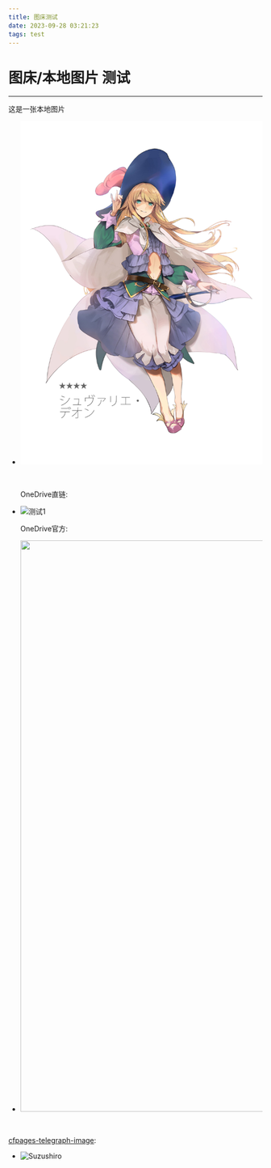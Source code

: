 ```yaml
---
title: 图床测试
date: 2023-09-28 03:21:23
tags: test
---
```

# 图床/本地图片 测试



---

这是一张本地图片

- ![本地](/images/local.jpg)
  
  <br>
  
  OneDrive直链:

- <img title="" src="https://dlink.host/1drv/aHR0cHM6Ly8xZHJ2Lm1zL2kvcyFBckVNT01Ec2ZXcEdnUUoweGhHTFlSZC1TLTBKP2U9b0hTSXB5.jpg" alt="测试1"> 
  
  <br>
  
  OneDrive官方:

- <img src="https://onedrive.live.com/embed?resid=466A7DECC0380CB1%21129&authkey=%21AKghJwnxl9TaDhc&width=900&height=1130" width="900" height="1130" />

<br>

[cfpages-telegraph-image](https://github.com/cf-pages/Telegraph-Image):
- <img title="" src="https://telegraph.7cmb.com/file/2d4125da5c2790c0f9412.jpg" alt="Suzushiro">
